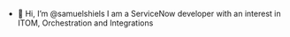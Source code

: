 - 👋 Hi, I’m @samuelshiels
I am a ServiceNow developer with an interest in ITOM, Orchestration and Integrations

<!---
samuelshiels/samuelshiels is a ✨ special ✨ repository because its `README.md` (this file) appears on your GitHub profile.
You can click the Preview link to take a look at your changes.
--->
